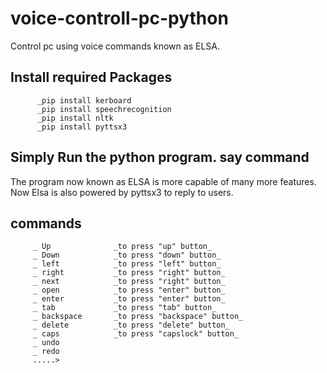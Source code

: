# voice-controll-pc-python
Control pc using voice commands known as ELSA.


## Install required Packages
          _pip install kerboard
          _pip install speechrecognition
          _pip install nltk
          _pip install pyttsx3
          
## Simply Run the python program. say command
The program now known as ELSA is more capable of many more features. Now Elsa is also powered by pyttsx3 to reply to users.


## commands
         _ Up              _to press "up" button_
         _ Down            _to press "down" button_
         _ left            _to press "left" button_
         _ right           _to press "right" button_
         _ next            _to press "right" button_
         _ open            _to press "enter" button_
         _ enter           _to press "enter" button_
         _ tab             _to press "tab" button_
         _ backspace       _to press "backspace" button_
         _ delete          _to press "delete" button_
         _ caps            _to press "capslock" button_
         _ undo
         _ redo
         .....>
